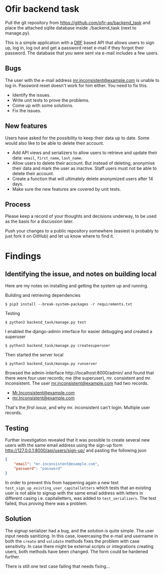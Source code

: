 # Ofir backend task

Pull the git repository from <https://github.com/ofir-as/backend_task> and
place the attached sqlite database inside ./backend_task (next to manage.py).

This is a simple application with a [DRF](https://www.django-rest-framework.org/)
based API that allows users to sign up, log in, log out and get
a password reset e-mail if they forgot their password. The database that you
were sent via e-mail includes a few users.

## Bugs

The user with the e-mail address <mr.inconsistent@example.com> is unable to
log in. Password reset doesn't work for him either. You need to fix this.

 * Identify the issues.
 * Write unit tests to prove the problems.
 * Come up with some solutions.
 * Fix the issues.

## New features

Users have asked for the possibility to keep their data up to date. Some would
also like to be able to delete their account.

 * Add API views and serializers to allow users to retrieve and update their
   data: `email`, `first_name`, `last_name`.
 * Allow users to delete their account. But instead of deleting, anonymise
   their data and mark the user as inactive. Staff users must not be able to
   delete their account.
 * Create a function that will ultimately delete anonymized users after
   14 days.
 * Make sure the new features are covered by unit tests.

## Process

Please keep a record of your thoughts and decisions underway, to be used as the basis for a discussion later.

Push your changes to a public repository somewhere (easiest is probably to just fork it on GitHub) and let us know where to find it.

# Findings


## Identifying the issue, and notes on building local 

Here are my notes on installing and getting the system up and running.

Building and retrieving dependencies 

`$ pip3 install --break-system-packages -r requirements.txt`

Testing 

`$ python3 backend_task/manage.py test`

I enabled the django-admin interface for easier debugging and created a superuser

`$ python3 backend_task/manage.py createsuperuser`

Then started the server local

`$ python3 backend_task/manage.py runserver`

Browsed the admin-interface http://localhost:8000/admin/ and found that there were four user records; me (the superuser), mr. consistent and mr. inconsistent. The user mr.inconsistent@example.com had two records.

* Mr.Inconsistent@example.com
* mr.Inconsistent@example.com

That's the *first issue*, and why mr. inconsistent can't login. Multiple user records.

## Testing

Further investigation revealed that it was possible to create several new users with the same email address using the sign-up form http://127.0.0.1:8000/api/users/sign-up/ and pasting the following json
```json
{
    "email": "mr.inconsistent@example.com",
    "password": "password"
}
```
In order to prevent this from happening again a new test `test_sign_up_existing_user_capitalletters` which tests that an existing user is not able to signup with the same email address with letters in different casing i.e. capitalletters, was added to `test_serializers`. The test failed, thus *proving* there was a problem.

## Solution

The signup serializer had a bug, and the *solution* is quite simple. The user input needs sanitizing. In this case, lowercasing the e-mail and username in both the `create` and `validate` methods fixes the problem with case sensitivity. In case there might be external scripts or integrations creating users, both methods have been changed. The form could be hardened further.

There is still one test case failing that needs fixing...
